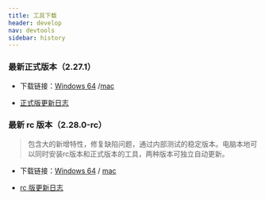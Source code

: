 ```yaml
---
title: 工具下载
header: develop
nav: devtools
sidebar: history
---
```



### 最新正式版本（2.27.1） 

* 下载链接：[Windows 64](https://smartprogram.baidu.com/mappconsole/api/devDownload?system=windows&type=online) /[mac](https://smartprogram.baidu.com/mappconsole/api/devDownload?system=mac&type=online)


* [正式版更新日志](https://smartprogram.baidu.com/docs/develop/devtools/uplog_tool_normal/)

### 最新 rc 版本（2.28.0-rc）

> 包含大的新增特性，修复缺陷问题，通过内部测试的稳定版本。电脑本地可以同时安装rc版本和正式版本的工具，两种版本可独立自动更新。

* 下载链接：[Windows 64](https://smartprogram.baidu.com/mappconsole/api/devDownload?system=windows&type=rc) / [mac](https://smartprogram.baidu.com/mappconsole/api/devDownload?system=mac&type=rc)

* [rc 版更新日志](https://smartprogram.baidu.com/docs/develop/devtools/uplog_tool_rc/)


